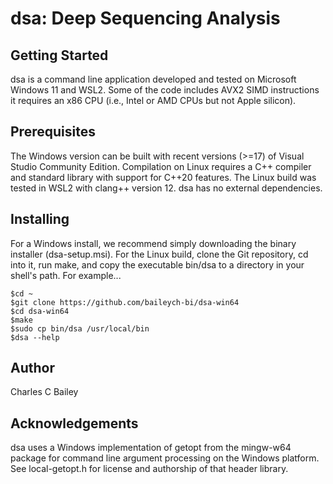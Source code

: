 # dsa: Deep Sequencing Analysis

## Getting Started

dsa is a command line application developed and tested on Microsoft Windows
11 and WSL2. Some of the code includes AVX2 SIMD instructions it requires
an x86 CPU (i.e., Intel or AMD CPUs but not Apple silicon).

## Prerequisites

The Windows version can be built with recent versions (>=17) of Visual Studio
Community Edition. Compilation on Linux requires a C++ compiler and standard 
library with support for C++20 features. The Linux build was tested in WSL2
with clang++ version 12. dsa has no external dependencies.

## Installing

For a Windows install, we recommend simply downloading the binary installer
(dsa-setup.msi). For the Linux build, clone the Git repository,
cd into it, run make, and copy the executable bin/dsa to a
directory in your shell's path. For example...

```
$cd ~
$git clone https://github.com/baileych-bi/dsa-win64
$cd dsa-win64
$make
$sudo cp bin/dsa /usr/local/bin
$dsa --help
```

## Author

Charles C Bailey

## Acknowledgements

dsa uses a Windows implementation of getopt from the
mingw-w64 package for command line argument processing
on the Windows platform. See local-getopt.h for license
and authorship of that header library.
